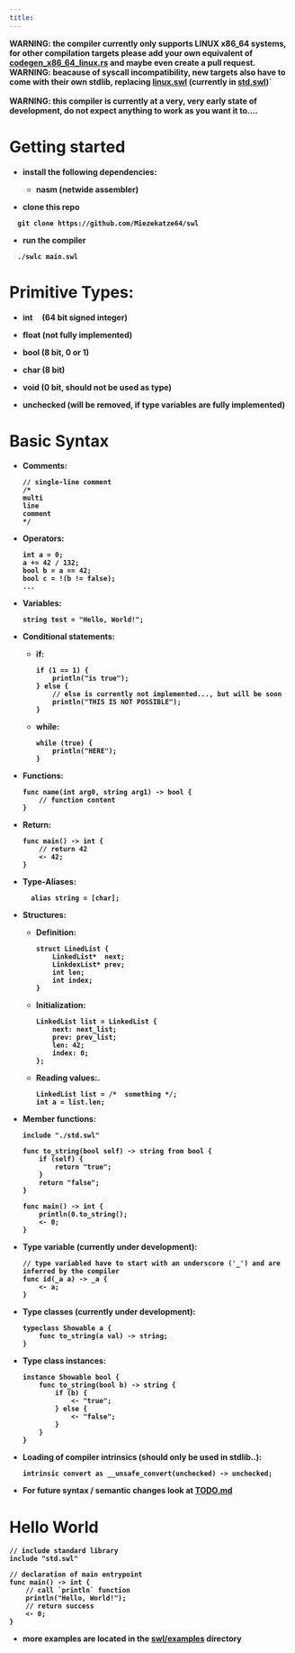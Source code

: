 ```yaml
---
title: 
---
```


<span color="red"> <b>WARNING: the compiler currently only supports
LINUX x86_64 systems, for other compilation targets please add your own
equivalent of
<a href="https://github.com/Miezekatze64/swl/blob/main/src/codegen_x86_64_linux.rs" target="_blank">codegen_x86_64_linux.rs</a>
and maybe even create a pull request.<br> WARNING: beacause of syscall
incompatibility, new targets also have to come with their own stdlib,
replacing <a href="./swl/linux.swl">linux.swl</a> (currently in
<a href="swl/std.swl">std.swl</a>)\` <br><br> <b>WARNING: this compiler
is currently at a very, very early state of development, do not expect
anything to work as you want it to….</b> </span>

# Getting started

-   install the following dependencies:

    -   nasm (netwide assembler)

-   clone this repo

``` shell
  git clone https://github.com/Miezekatze64/swl
```

-   run the compiler

``` shell
  ./swlc main.swl
```

# Primitive Types:

-   int     (64 bit signed integer)

-   float (not fully implemented)

-   bool (8 bit, 0 or 1)

-   char (8 bit)

-   void (0 bit, should not be used as type)

-   unchecked (will be removed, if type variables are fully implemented)

# Basic Syntax

-   Comments:

    ``` swl
    // single-line comment
    /*
    multi
    line
    comment
    */
    ```

-   Operators:

    ``` swl
    int a = 0;
    a += 42 / 132;
    bool b = a == 42;
    bool c = !(b != false);
    ...
    ```

-   Variables:

    ``` swl
    string test = "Hello, World!";
    ```

-   Conditional statements:

    -   if:

        ``` swl
        if (1 == 1) {
            println("is true");
        } else {
            // else is currently not implemented..., but will be soon
            println("THIS IS NOT POSSIBLE");
        }
        ```

    -   while:

        ``` swl
        while (true) {
            println("HERE");
        }
        ```

-   Functions:

    ``` swl
    func name(int arg0, string arg1) -> bool {
        // function content
    }
    ```

-   Return:

    ``` swl
    func main() -> int {
        // return 42
        <- 42;
    }
    ```

-   Type-Aliases:

    ``` swl
      alias string = [char];
    ```

-   Structures:

    -   Definition:

        ``` swl
        struct LinedList {
            LinkedList*  next;
            LinkdexList* prev;
            int len;
            int index;
        }
        ```

    -   Initialization:

        ``` swl
        LinkedList list = LinkedList {
            next: next_list;
            prev: prev_list;
            len: 42;
            index: 0;
        };
        ```

    -   Reading values:.

        ``` swl
        LinkedList list = /*  something */;
        int a = list.len;
        ```

-   Member functions:

    ``` swl
    include "./std.swl"

    func to_string(bool self) -> string from bool {
        if (self) {
            return "true";
        }
        return "false";
    }

    func main() -> int {
        println(0.to_string();
        <- 0;
    }
    ```

-   Type variable (currently under development):

    ``` swl
    // type variabled have to start with an underscore ('_') and are inferred by the compiler
    func id(_a a) -> _a {
        <- a;
    }
    ```

-   Type classes (currently under development):

    ``` swl
    typeclass Showable a {
        func to_string(a val) -> string;
    }
    ```

-   Type class instances:

    ``` swl
    instance Showable bool {
        func to_string(bool b) -> string {
            if (b) {
                <- "true";
            } else {
                <- "false";
            }
        }
    }
    ```

-   Loading of compiler intrinsics (should only be used in stdlib..):

    ``` swl
    intrinsic convert as __unsafe_convert(unchecked) -> unchecked;
    ```

-   For future syntax / semantic changes look at [TODO.md](./TODO.md)

# Hello World

``` swl
// include standard library
include "std.swl"

// declaration of main entrypoint
func main() -> int {
    // call `println` function
    println("Hello, World!");
    // return success
    <- 0;
}
```

-   more examples are located in the [swl/examples](./swl/examples)
    directory
